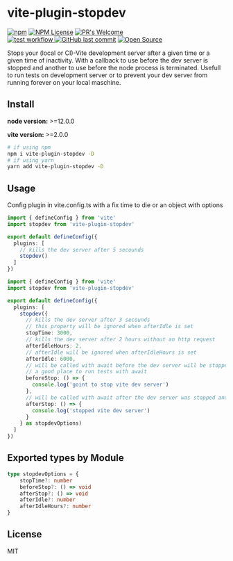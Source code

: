 # vite-plugin-stopdev

[![npm][npm-img]][npm-url]
[![NPM License](https://img.shields.io/npm/l/all-contributors.svg?style=flat)](https://github.com/reinerBa/vite-plugin-stopdev/blob/primary/LICENSE)
[![PR's Welcome](https://img.shields.io/badge/PRs-welcome-brightgreen.svg?style=flat)](http://makeapullrequest.com)  
<a href="https://github.com/reinerBa/vite-plugin-stopdev/actions">
  <img src="https://github.com/reinerBa/vite-plugin-stopdev/actions/workflows/compileAndRuntime.yml/badge.svg" alt="test workflow">
</a>
[![GitHub last commit](https://img.shields.io/github/last-commit/reinerBa/vite-plugin-stopdev.svg?style=flat)]()
[![Open Source](https://badges.frapsoft.com/os/v1/open-source.svg?v=103)](https://opensource.org/)

Stops your (local or CI)-Vite development server after a given time or a given time of inactivity. 
With a callback to use before the dev server is stopped and another to use before the node process is terminated. 
Usefull to run tests on development server or to prevent your dev server from running forever on your local maschine.

## Install

**node version:** >=12.0.0

**vite version:** >=2.0.0

```bash
# if using npm
npm i vite-plugin-stopdev -D
# if using yarn
yarn add vite-plugin-stopdev -D
```

## Usage

Config plugin in vite.config.ts with a fix time to die or an object with options

```ts
import { defineConfig } from 'vite'
import stopdev from 'vite-plugin-stopdev'

export default defineConfig({
  plugins: [
    // kills the dev server after 5 secounds
    stopdev()
  ]
})
```

```ts
import { defineConfig } from 'vite'
import stopdev from 'vite-plugin-stopdev'

export default defineConfig({
  plugins: [
    stopdev({
      // kills the dev server after 3 secounds 
      // this property will be ignored when afterIdle is set  
      stopTime: 3000, 
      // kills the dev server after 2 hours without an http request
      afterIdleHours: 2, 
      // afterIdle will be ignored when afterIdleHours is set
      afterIdle: 6000,  
      // will be called with await before the dev server will be stopped
      // a good place to run tests with await 
      beforeStop: () => {
        console.log('goint to stop vite dev server')
      },
      // will be called with await after the dev server was stopped and before the node process will be exited 
      afterStop: () => {
        console.log('stopped vite dev server')
      }
    } as stopdevOptions)
  ]
})
```

## Exported types by Module
  
```ts
type stopdevOptions = {
    stopTime?: number
    beforeStop?: () => void
    afterStop?: () => void
    afterIdle?: number
    afterIdleHours?: number
}
```

## License

MIT

[npm-img]: https://img.shields.io/npm/v/vite-plugin-stopdev.svg
[npm-url]: https://npmjs.com/package/vite-plugin-stopdev
[Vite]: https://vitejs.dev